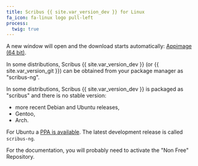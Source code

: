 ```yaml
---
title: Scribus {{ site.var_version_dev }} for Linux
fa_icon: fa-linux logo pull-left
process:
  twig: true
---
```

A new window will open and the download starts automatically:
<i class="fa fa-download" aria-hidden="true"></i> <a href="https://sourceforge.net/projects/scribus/files/scribus-devel/{{ site.var_version_dev }}/scribus-{{ site.var_version_dev }}-linux-x86_64.AppImage/download?target=_blank">Appimage (64 bit)</a>.

In some distributions, Scribus {{ site.var_version_dev }} (or {{ site.var_version_git }}) can be obtained from your package manager as "scribus-ng".

In some distributions, Scribus {{ site.var_version_dev }} is packaged as "scribus" and there is no stable version:

- more recent Debian and Ubuntu releases,
- Gentoo,
- Arch.

For Ubuntu a [PPA is available](https://launchpad.net/~scribus/+archive/ppa?target=_blank). The latest development release is called `scribus-ng`.

For the documentation, you will probably need to activate the "Non Free" Repository.
